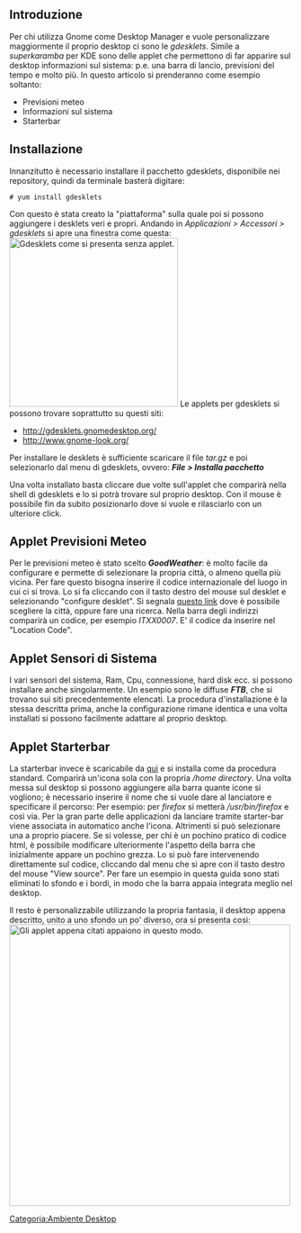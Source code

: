 Introduzione
------------

Per chi utilizza Gnome come Desktop Manager e vuole personalizzare maggiormente il proprio desktop ci sono le *gdesklets*. Simile a *superkaramba* per KDE sono delle applet che permettono di far apparire sul desktop informazioni sul sistema: p.e. una barra di lancio, previsioni del tempo e molto più.
In questo articolo si prenderanno come esempio soltanto:

-   Previsioni meteo
-   Informazioni sul sistema
-   Starterbar

Installazione
-------------

Innanzitutto è necessario installare il pacchetto gdesklets, disponibile nei repository, quindi da terminale basterà digitare:

`# yum install gdesklets`

Con questo è stata creato la "piattaforma" sulla quale poi si possono aggiungere i desklets veri e propri. Andando in *Applicazioni &gt; Accessori &gt; gdesklets* si apre una finestra come questa: <img src="Gdesklets1.jpg" title="fig:Gdesklets come si presenta senza applet." alt="Gdesklets come si presenta senza applet." width="300" /> Le applets per gdesklets si possono trovare soprattutto su questi siti:

-   <http://gdesklets.gnomedesktop.org/>
-   <http://www.gnome-look.org/>

Per installare le desklets è sufficiente scaricare il file *tar.gz* e poi selezionarlo dal menu di gdesklets, ovvero:
***File &gt; Installa pacchetto***

Una volta installato basta cliccare due volte sull'applet che comparirà nella shell di gdesklets e lo si potrà trovare sul proprio desktop.
Con il mouse è possibile fin da subito posizionarlo dove si vuole e rilasciarlo con un ulteriore click.

Applet Previsioni Meteo
-----------------------

Per le previsioni meteo è stato scelto ***GoodWeather***: è molto facile da configurare e permette di selezionare la propria città, o almeno quella più vicina. Per fare questo bisogna inserire il codice internazionale del luogo in cui ci si trova. Lo si fa cliccando con il tasto destro del mouse sul desklet e selezionando "configure desklet".
Si segnala [questo link](http://it.weather.yahoo.com/Mediterraneo/Italia/index.html) dove è possibile scegliere la città, oppure fare una ricerca. Nella barra degli indirizzi comparirà un codice, per esempio *ITXX0007*. E' il codice da inserire nel "Location Code".

Applet Sensori di Sistema
-------------------------

I vari sensori del sistema, Ram, Cpu, connessione, hard disk ecc. si possono installare anche singolarmente. Un esempio sono le diffuse ***FTB***, che si trovano sui siti precedentemente elencati.
La procedura d'installazione è la stessa descritta prima, anche la configurazione rimane identica e una volta installati si possono facilmente adattare al proprio desktop.

Applet Starterbar
-----------------

La starterbar invece è scaricabile da [qui](http://www.gnome-look.org/content/show.php/Custom+Gdesklets+Starterbar?content=34782) e si installa come da procedura standard. Comparirà un'icona sola con la propria */home directory*. Una volta messa sul desktop si possono aggiungere alla barra quante icone si vogliono; è necessario inserire il nome che si vuole dare al lanciatore e specificare il percorso:
Per esempio: per *firefox* si metterà */usr/bin/firefox* e così via. Per la gran parte delle applicazioni da lanciare tramite starter-bar viene associata in automatico anche l'icona. Altrimenti si può selezionare una a proprio piacere.
 Se si volesse, per chi è un pochino pratico di codice html, è possibile modificare ulteriormente l'aspetto della barra che inizialmente appare un pochino grezza. Lo si può fare intervenendo direttamente sul codice, cliccando dal menu che si apre con il tasto destro del mouse "View source".
Per fare un esempio in questa guida sono stati eliminati lo sfondo e i bordi, in modo che la barra appaia integrata meglio nel desktop.

Il resto è personalizzabile utilizzando la propria fantasia, il desktop appena descritto, unito a uno sfondo un po' diverso, ora si presenta così: <img src="Gdesklets2.jpg" title="fig:Gli applet appena citati appaiono in questo modo." alt="Gli applet appena citati appaiono in questo modo." width="500" />

[Categoria:Ambiente Desktop](Categoria:Ambiente_Desktop "wikilink")
